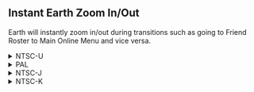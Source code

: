 ## Instant Earth Zoom In/Out

Earth will instantly zoom in/out during transitions such as going to Friend Roster to Main Online Menu and vice versa.

<details>
<summary>NTSC-U</summary>

```powerpc
0474A740 3800005A
0474A268 3800005A
```
</details>

<details>
<summary>PAL</summary>

```powerpc
0474FC80 3800005A
0474F7A8 3800005A
```
</details>

<details>
<summary>NTSC-J</summary>

```powerpc
0474F2EC 3800005A
0474EE14 3800005A
```
</details>

<details>
<summary>NTSC-K</summary>

```powerpc
0473E040 3800005A
0473DB68 3800005A
```
</details>